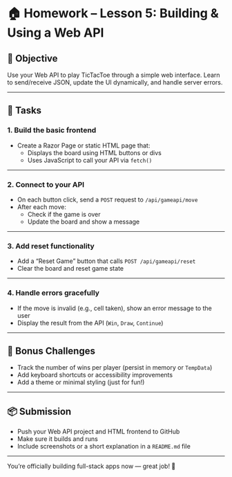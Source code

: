 # 🏠 Homework – Lesson 5: Building & Using a Web API

## 🎯 Objective

Use your Web API to play TicTacToe through a simple web interface. Learn to send/receive JSON, update the UI dynamically, and handle server errors.

---

## 📌 Tasks

### 1. Build the basic frontend

- Create a Razor Page or static HTML page that:
  - Displays the board using HTML buttons or divs
  - Uses JavaScript to call your API via `fetch()`

---

### 2. Connect to your API

- On each button click, send a `POST` request to `/api/gameapi/move`
- After each move:
  - Check if the game is over
  - Update the board and show a message

---

### 3. Add reset functionality

- Add a “Reset Game” button that calls `POST /api/gameapi/reset`
- Clear the board and reset game state

---

### 4. Handle errors gracefully

- If the move is invalid (e.g., cell taken), show an error message to the user
- Display the result from the API (`Win`, `Draw`, `Continue`)

---

## 🧩 Bonus Challenges

- Track the number of wins per player (persist in memory or `TempData`)
- Add keyboard shortcuts or accessibility improvements
- Add a theme or minimal styling (just for fun!)

---

## 📦 Submission

- Push your Web API project and HTML frontend to GitHub
- Make sure it builds and runs
- Include screenshots or a short explanation in a `README.md` file

---

You’re officially building full-stack apps now — great job! 🚀
